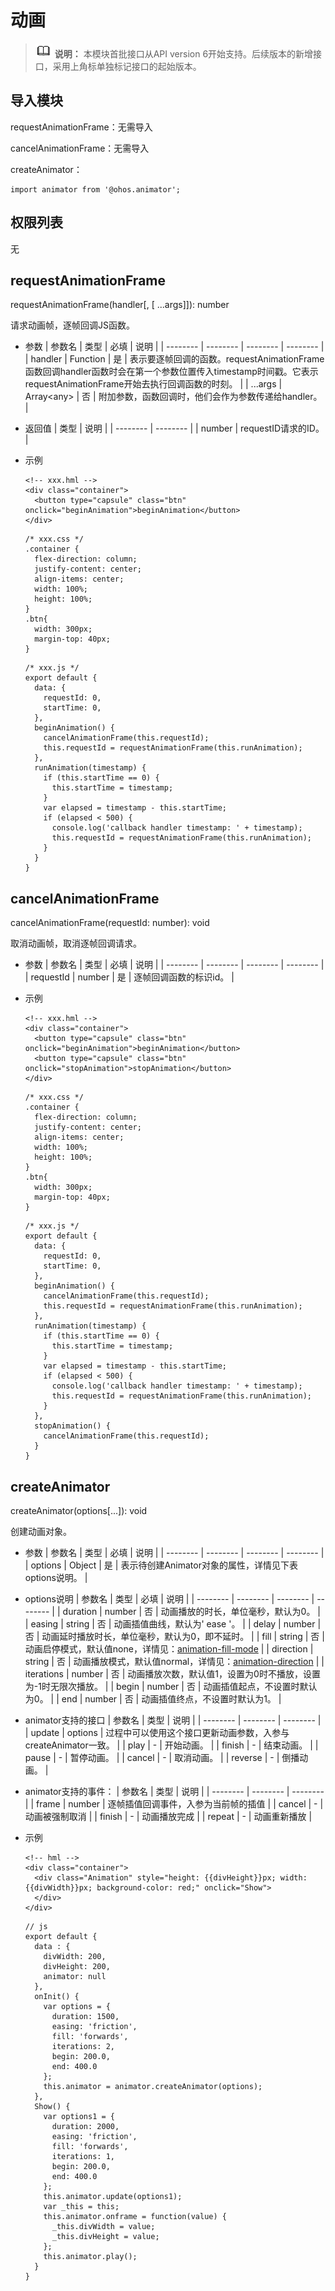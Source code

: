 # 动画

> ![icon-note.gif](public_sys-resources/icon-note.gif) **说明：**
> 本模块首批接口从API version 6开始支持。后续版本的新增接口，采用上角标单独标记接口的起始版本。


## 导入模块

requestAnimationFrame：无需导入

cancelAnimationFrame：无需导入

createAnimator：

```
import animator from '@ohos.animator';
```

## 权限列表

无


## requestAnimationFrame

requestAnimationFrame(handler[, [ ...args]]): number

请求动画帧，逐帧回调JS函数。

- 参数
  | 参数名 | 类型 | 必填 | 说明 |
  | -------- | -------- | -------- | -------- |
  | handler | Function | 是 | 表示要逐帧回调的函数。requestAnimationFrame函数回调handler函数时会在第一个参数位置传入timestamp时间戳。它表示requestAnimationFrame开始去执行回调函数的时刻。 |
  | ...args | Array&lt;any&gt; | 否 | 附加参数，函数回调时，他们会作为参数传递给handler。 |

- 返回值
  | 类型 | 说明 |
  | -------- | -------- |
  | number | requestID请求的ID。 |

- 示例
  ```
  <!-- xxx.hml -->
  <div class="container">
    <button type="capsule" class="btn" onclick="beginAnimation">beginAnimation</button>
  </div>
  ```

  ```
  /* xxx.css */
  .container {
    flex-direction: column;
    justify-content: center;
    align-items: center;
    width: 100%;
    height: 100%;
  }
  .btn{
    width: 300px;
    margin-top: 40px;
  }
  ```

  ```
  /* xxx.js */
  export default {
    data: {
      requestId: 0,
      startTime: 0,
    },
    beginAnimation() {
      cancelAnimationFrame(this.requestId);
      this.requestId = requestAnimationFrame(this.runAnimation);
    },
    runAnimation(timestamp) {
      if (this.startTime == 0) {
        this.startTime = timestamp;
      }
      var elapsed = timestamp - this.startTime;
      if (elapsed < 500) {
        console.log('callback handler timestamp: ' + timestamp);
        this.requestId = requestAnimationFrame(this.runAnimation);
      }
    }
  }
  ```


## cancelAnimationFrame

cancelAnimationFrame(requestId: number): void

取消动画帧，取消逐帧回调请求。

- 参数
  | 参数名 | 类型 | 必填 | 说明 |
  | -------- | -------- | -------- | -------- |
  | requestId | number | 是 | 逐帧回调函数的标识id。 |

- 示例
  ```
  <!-- xxx.hml -->
  <div class="container">
    <button type="capsule" class="btn" onclick="beginAnimation">beginAnimation</button>
    <button type="capsule" class="btn" onclick="stopAnimation">stopAnimation</button>
  </div>
  ```

  ```
  /* xxx.css */
  .container {
    flex-direction: column;
    justify-content: center;
    align-items: center;
    width: 100%;
    height: 100%;
  }
  .btn{
    width: 300px;
    margin-top: 40px;
  }
  ```

  ```
  /* xxx.js */
  export default {
    data: {
      requestId: 0,
      startTime: 0,
    },
    beginAnimation() {
      cancelAnimationFrame(this.requestId);
      this.requestId = requestAnimationFrame(this.runAnimation);
    },
    runAnimation(timestamp) {
      if (this.startTime == 0) {
        this.startTime = timestamp;
      }
      var elapsed = timestamp - this.startTime;
      if (elapsed < 500) {
        console.log('callback handler timestamp: ' + timestamp);
        this.requestId = requestAnimationFrame(this.runAnimation);
      }
    },
    stopAnimation() {
      cancelAnimationFrame(this.requestId);
    }
  }
  ```


## createAnimator

createAnimator(options[...]): void

创建动画对象。

- 参数
  | 参数名 | 类型 | 必填 | 说明 |
  | -------- | -------- | -------- | -------- |
  | options | Object | 是 | 表示待创建Animator对象的属性，详情见下表options说明。 |

- options说明
  | 参数名 | 类型 | 必填 | 说明 |
  | -------- | -------- | -------- | -------- |
  | duration | number | 否 | 动画播放的时长，单位毫秒，默认为0。 |
  | easing | string | 否 | 动画插值曲线，默认为'&nbsp;ease&nbsp;'。 |
  | delay | number | 否 | 动画延时播放时长，单位毫秒，默认为0，即不延时。 |
  | fill | string | 否 | 动画启停模式，默认值none，详情见：[animation-fill-mode](../arkui-js/js-components-common-animation.md) |
  | direction | string | 否 | 动画播放模式，默认值normal，详情见：[animation-direction](../arkui-js/js-components-common-animation.md) |
  | iterations | number | 否 | 动画播放次数，默认值1，设置为0时不播放，设置为-1时无限次播放。 |
  | begin | number | 否 | 动画插值起点，不设置时默认为0。 |
  | end | number | 否 | 动画插值终点，不设置时默认为1。 |

- animator支持的接口
  | 参数名 | 类型 | 说明 |
  | -------- | -------- | -------- |
  | update | options | 过程中可以使用这个接口更新动画参数，入参与createAnimator一致。 |
  | play | - | 开始动画。 |
  | finish | - | 结束动画。 |
  | pause | - | 暂停动画。 |
  | cancel | - | 取消动画。 |
  | reverse | - | 倒播动画。 |

- animator支持的事件：
  | 参数名 | 类型 | 说明 |
  | -------- | -------- | -------- |
  | frame | number | 逐帧插值回调事件，入参为当前帧的插值 |
  | cancel | - | 动画被强制取消 |
  | finish | - | 动画播放完成 |
  | repeat | - | 动画重新播放 |

- 示例
  ```
  <!-- hml -->
  <div class="container">
    <div class="Animation" style="height: {{divHeight}}px; width: {{divWidth}}px; background-color: red;" onclick="Show">
    </div>
  </div>
  ```

  ```
  // js
  export default {
    data : {
      divWidth: 200,
      divHeight: 200,
      animator: null
    },
    onInit() {
      var options = {
        duration: 1500,
        easing: 'friction',
        fill: 'forwards',
        iterations: 2,
        begin: 200.0,
        end: 400.0
      };
      this.animator = animator.createAnimator(options);
    },
    Show() {
      var options1 = {
        duration: 2000,
        easing: 'friction',
        fill: 'forwards',
        iterations: 1,
        begin: 200.0,
        end: 400.0
      };
      this.animator.update(options1);
      var _this = this;
      this.animator.onframe = function(value) {
        _this.divWidth = value;
        _this.divHeight = value;
      };
      this.animator.play();
    }
  }
  ```
